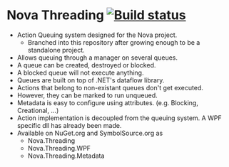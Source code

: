 Nova Threading [![Build status](https://ci.appveyor.com/api/projects/status?id=l6icu762e8ph4w1g)](https://ci.appveyor.com/project/Nova_Threading)
====

* Action Queuing system designed for the Nova project.
	* Branched into this repository after growing enough to be a standalone project.
* Allows queuing through a manager on several queues.
* A queue can be created, destroyed or blocked.
* A blocked queue will not execute anything.
* Queues are built on top of .NET's dataflow library.
* Actions that belong to non-existant queues don't get executed.
* However, they can be marked to run unqueued.
* Metadata is easy to configure using attributes. (e.g. Blocking, Creational, ...)
* Action implementation is decoupled from the queuing system. A WPF specific dll has already been made.
* Available on NuGet.org and SymbolSource.org as
	* Nova.Threading
	* Nova.Threading.WPF
	* Nova.Threading.Metadata
